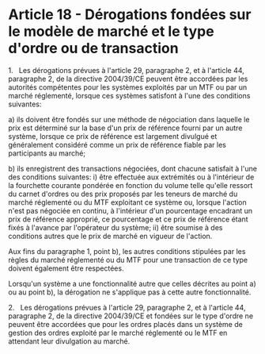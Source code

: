 # Article 18 - Dérogations fondées sur le modèle de marché et le type d'ordre ou de transaction


1.   Les dérogations prévues à l'article 29, paragraphe 2, et à l'article 44, paragraphe 2, de la directive 2004/39/CE peuvent être accordées par les autorités compétentes pour les systèmes exploités par un MTF ou par un marché réglementé, lorsque ces systèmes satisfont à l'une des conditions suivantes:

a) ils doivent être fondés sur une méthode de négociation dans laquelle le prix est déterminé sur la base d'un prix de référence fourni par un autre système, lorsque ce prix de référence est largement divulgué et généralement considéré comme un prix de référence fiable par les participants au marché;

b) ils enregistrent des transactions négociées, dont chacune satisfait à l'une des conditions suivantes: i) être effectuée aux extrémités ou à l'intérieur de la fourchette courante pondérée en fonction du volume telle qu'elle ressort du carnet d'ordres ou des prix proposés par les teneurs de marché du marché réglementé ou du MTF exploitant ce système ou, lorsque l'action n'est pas négociée en continu, à l'intérieur d'un pourcentage encadrant un prix de référence approprié, ce pourcentage et ce prix de référence étant fixés à l'avance par l'opérateur du système; ii) être soumise à des conditions autres que le prix de marché en vigueur de l'action.

Aux fins du paragraphe 1, point b), les autres conditions stipulées par les règles du marché réglementé ou du MTF pour une transaction de ce type doivent également être respectées.

Lorsqu'un système a une fonctionnalité autre que celles décrites au point a) ou au point b), la dérogation ne s'applique pas à cette autre fonctionnalité.

2.   Les dérogations prévues à l'article 29, paragraphe 2, et à l'article 44, paragraphe 2, de la directive 2004/39/CE et fondées sur le type d'ordre ne peuvent être accordées que pour les ordres placés dans un système de gestion des ordres exploité par le marché réglementé ou le MTF en attendant leur divulgation au marché.
